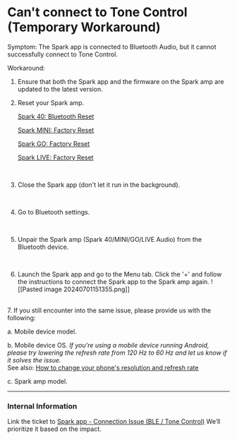 # Can't connect to Tone Control (Temporary Workaround)

Symptom: The Spark app is connected to Bluetooth Audio, but it cannot successfully connect to Tone Control.

Workaround:

1. Ensure that both the Spark app and the firmware on the Spark amp are updated to the latest version. 
   <br>
2. Reset your Spark amp. 
   
   [Spark 40: Bluetooth Reset](https://help.positivegrid.com/hc/en-us/articles/8283231788685-Reset-Bluetooth-on-Spark-amp)
   
   [Spark MINI: Factory Reset](https://help.positivegrid.com/hc/en-us/articles/5987144973453-Factory-Reset-for-Spark-MINI)
   
   [Spark GO: Factory Reset](https://help.positivegrid.com/hc/en-us/articles/13745048863757-Factory-Reset-for-Spark-GO)
   
   [Spark LIVE: Factory Reset](https://help.positivegrid.com/hc/en-us/articles/23210125423501-Factory-Reset-for-Spark-LIVE)
   
   <br>
3. Close the Spark app (don't let it run in the background).
   
   <br>
4. Go to Bluetooth settings. 
   
   <br>
5. Unpair the Spark amp (Spark 40/MINI/GO/LIVE Audio) from the Bluetooth device.
   
	<br>
6. Launch the Spark app and go to the Menu tab. Click the '+' and follow the instructions to connect the Spark app to the Spark amp again. 
   ![[Pasted image 20240701151355.png]]
<br>
7. If you still encounter into the same issue, please provide us with the following:

a. Mobile device model.

b. Mobile device OS.
   *If you're using a mobile device running Android, please try lowering the refresh rate from 120 Hz to 60 Hz and let us know if it solves the issue.*	   
   See also:
  [How to change your phone's resolution and refresh rate](https://www.androidcentral.com/how-change-your-phones-resolution-and-refresh-rate)    

c. Spark amp model.


---
### Internal Information
Link the ticket to [Spark app - Connection Issue (BLE / Tone Control)](https://positivegrid.zendesk.com/agent/tickets/480424) We’ll prioritize it based on the impact.